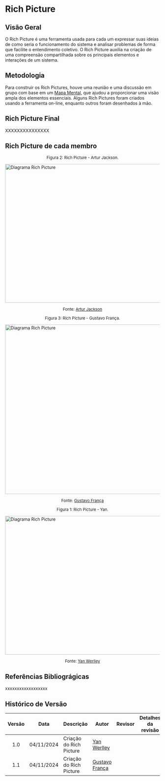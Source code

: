 # Rich Picture

## Visão Geral

O Rich Picture é uma ferramenta usada para cada um expressar suas ideias de como seria o funcionamento do sistema e analisar problemas de forma que facilite o entendimento coletivo. O Rich Picture auxilia na criação de uma compreensão compartilhada sobre os principais elementos e interações de um sistema.

## Metodologia

Para construir os Rich Pictures, houve uma reunião e uma discussão em grupo com base em um [Mapa Mental](/Artefatos/Mapamental.md), que ajudou a proporcionar uma visão ampla dos elementos essenciais. Alguns Rich Pictures foram criados usando a ferramenta on-line, enquanto outros foram desenhados à mão.

## Rich Picture Final
XXXXXXXXXXXXXXX

## Rich Picture de cada membro

<p style="text-align: center; font-size: small;">Figura 2: Rich Picture - Artur Jackson.</p>
<img src=".\Assets\RichPictures\RichPicture-Artur-Jackson-Leal-Fontinele.jpeg" alt="Diagrama Rich Picture" width="950" height="450">

<p style="text-align: center; font-size: small;">
Fonte: <a href="https://github.com/artur-jack" target="_blank">Artur Jackson</a>
</p>

<p style="text-align: center; font-size: small;">Figura 3: Rich Picture - Gustavo França.</p>
<img src=".\Assets\RichPictures\RichPicture-Gustavo-Franca-Boa-Sorte.png" alt="Diagrama Rich Picture" width="950" height="550">

<p style="text-align: center; font-size: small;">
Fonte: <a href="https://github.com/artur-jack" target="_blank">Gustavo França</a>
</p>

<p style="text-align: center; font-size: small;">Figura 1: Rich Picture - Yan.</p>
<img src=".\Assets\RichPictures\RichPicture-Yan-Werlley-de-Freitas-Paulo.png" alt="Diagrama Rich Picture" width="950" height="450">

<p style="text-align: center; font-size: small;">
Fonte: <a href="https://github.com/YanWerlley" target="_blank">Yan Werlley</a>
</p>

## Referências Bibliográgicas 

xxxxxxxxxxxxxxxxxx

## Histórico de Versão

|Versão|Data|Descrição|Autor|Revisor| Detalhes da revisão |
|:----:|----|---------|-----|:-------:|-----| 
| 1.0 | 04/11/2024 | Criação do Rich Picture | [Yan Werlley](https://github.com/YanWerlley) |  | |
| 1.1 | 04/11/2024 | Criação do Rich Picture | [Gustavo França](https://github.com/gustavofbsy) |  | |


